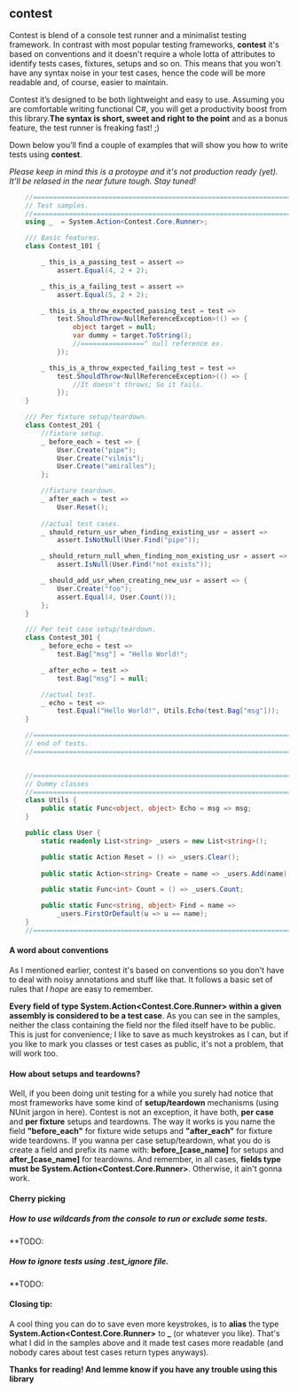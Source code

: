 ## contest
Contest is blend of a console test runner and a minimalist testing framework. In contrast with most popular testing frameworks, **contest** it's based on conventions and it doesn't require a whole lotta of attributes to identify tests cases, fixtures, setups and so on. This means that you won't have any syntax noise in your test cases, hence the code will be more readable and, of course, easier to maintain.

Contest it’s designed to be both lightweight and easy to use. Assuming you are comfortable writing functional C#, you will get a productivity boost from this library.**The syntax is short, sweet and right to the point** and as a bonus feature, the test runner is freaking fast! ;)

Down below you’ll find a couple of examples that will show you how to write tests using **contest**.

_Please keep in mind this is a protoype and it's not production ready (yet). It'll be relased in the near future tough. Stay tuned!_
```cs
    //=================================================================
    // Test samples.
    //=================================================================
	using _  = System.Action<Contest.Core.Runner>;

    /// Basic features.
    class Contest_101 {

		_ this_is_a_passing_test = assert => 
			assert.Equal(4, 2 + 2);

		_ this_is_a_failing_test = assert =>
			assert.Equal(5, 2 + 2);

        _ this_is_a_throw_expected_passing_test = test =>
            test.ShouldThrow<NullReferenceException>(() => {
                object target = null;
                var dummy = target.ToString();
                //================^ null reference ex.
            });

        _ this_is_a_throw_expected_failing_test = test =>
		    test.ShouldThrow<NullReferenceException>(() => {
			    //It doesn't throws; So it fails.
		    });
    }

    /// Per fixture setup/teardown.
    class Contest_201 {
		//fixture setup.
		_ before_each = test => {
			User.Create("pipe");
			User.Create("vilmis");
			User.Create("amiralles");
		};

		//fixture teardown.
		_ after_each = test =>
			User.Reset();
		
		//actual test cases.
		_ should_return_usr_when_finding_existing_usr = assert => 
			assert.IsNotNull(User.Find("pipe"));

		_ should_return_null_when_finding_non_existing_usr = assert => 
			assert.IsNull(User.Find("not exists"));

		_ should_add_usr_when_creating_new_usr = assert => {
			User.Create("foo");
			assert.Equal(4, User.Count());
		};
    }

    /// Per test case setup/teardown.
	class Contest_301 {
		_ before_echo = test => 
			test.Bag["msg"] = "Hello World!";

		_ after_echo = test => 
			test.Bag["msg"] = null;

        //actual test.
		_ echo = test => 
			test.Equal("Hello World!", Utils.Echo(test.Bag["msg"]));
	}

    //=================================================================
    // end of tests.
    //=================================================================


    //=================================================================
    // Dummy classes
    //=================================================================
	class Utils {
		public static Func<object, object> Echo = msg => msg;
	}

	public class User {	
		static readonly List<string> _users = new List<string>();

		public static Action Reset = () => _users.Clear();
			
		public static Action<string> Create = name => _users.Add(name);

		public static Func<int> Count = () => _users.Count;

		public static Func<string, object> Find = name =>
			_users.FirstOrDefault(u => u == name);
	}
    //=================================================================
```

		
#### A word about conventions
As I mentioned earlier, contest it's based on conventions so you don't have to deal with noisy annotations and stuff like that. It follows a basic set of rules that _I hope_ are easy to remember.

**Every field of type System.Action\<Contest.Core.Runner\> within a given assembly is considered to be a test case**. As you can see in the samples, neither the class containing the field nor the filed itself have to be public. This is just for convenience; I like to save as much keystrokes as I can, but if you like to mark you classes or test cases as public, it's not a problem, that will work too.

#### How about setups and teardowns?
Well, if you been doing unit testing for a while you surely had notice that most frameworks have some kind of **setup/teardown** mechanisms (using NUnit jargon in here). Contest is not an exception, it have both, **per case** and **per fixture** setups and teardowns. The way it works is you name the field **"before_each"** for fixture wide setups and **"after_each"** for fixture wide teardowns. If you wanna per case setup/teardown, what you do is create a field and prefix its name with: **before_[case_name]** for setups and **after_[case_name]** for teardowns.
And remember, in all cases, **fields type must be System.Action\<Contest.Core.Runner\>**. Otherwise, it ain't gonna work.

#### Cherry picking
##### How to use wildcards from the console to run or exclude some tests.
**TODO:
##### How to ignore tests using .test\_ignore file.
**TODO:

#### Closing tip:
A cool thing you can do to save even more keystrokes, is to **alias** the type **System.Action\<Contest.Core.Runner\>** to **_** (or whatever you like). That's what I did in the samples above and it made test cases more readable (and nobody cares about test cases return types anyways).


**Thanks for reading! And lemme know if you have any trouble using this library**
